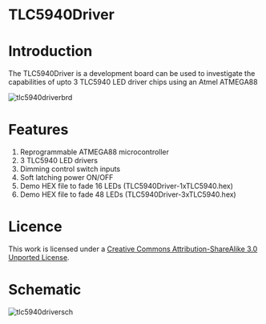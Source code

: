 TLC5940Driver
=============
Introduction
============
The TLC5940Driver is a development board can be used to investigate the capabilities of upto 3 TLC5940 LED driver chips using an Atmel ATMEGA88

![tlc5940driverbrd](https://cloud.githubusercontent.com/assets/5130298/6097720/903d2396-afbf-11e4-9960-69a2c58bead1.PNG)

Features
========
1. Reprogrammable ATMEGA88 microcontroller
2. 3 TLC5940 LED drivers
3. Dimming control switch inputs
4. Soft latching power ON/OFF
5. Demo HEX file to fade 16 LEDs (TLC5940Driver-1xTLC5940.hex)
6. Demo HEX file to fade 48 LEDs (TLC5940Driver-3xTLC5940.hex)

Licence
=======
This work is licensed under a [Creative Commons Attribution-ShareAlike 3.0 Unported License](http://www.creativecommons.org/licenses/by-sa/3.0).

Schematic
=========
![tlc5940driversch](https://cloud.githubusercontent.com/assets/5130298/6097726/11910584-afc0-11e4-8576-be5b873b6f8f.PNG)

